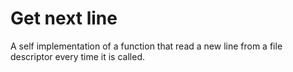 # Get next line

A self implementation of a function that read a new line from a file descriptor every time it is called.